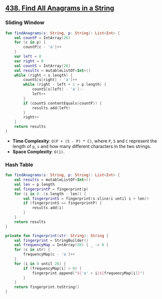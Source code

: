 ## [438. Find All Anagrams in a String](https://leetcode.com/problems/find-all-anagrams-in-a-string/)

### Sliding Window
```kotlin
fun findAnagrams(s: String, p: String): List<Int> {
    val countP = IntArray(26)
    for (c in p) {
        countP[c - 'a']++
    }
    var left = 0
    var right = 0
    val countS = IntArray(26)
    val results = mutableListOf<Int>()
    while (right < s.length) {
        countS[s[right] - 'a']++
        while (right - left + 1 > p.length) {
            countS[s[left] - 'a']--
            left++
        }
        if (countS.contentEquals(countP)) {
            results.add(left)
        }
        right++
    }
    return results
}
```

* **Time Complexity**: `O(P + (S - P) * C)`, where `P`, `S` and `C` represent the length of `p`, `s` and how many different characters in the two strings.
* **Space Complexity**: `O(1)`.

### Hash Table
```kotlin
fun findAnagrams(s: String, p: String): List<Int> {
    val results = mutableListOf<Int>()
    val len = p.length
    val fingerprintP = fingerprint(p)
    for (i in 0..(s.length - len)) {
        val fingerprintS = fingerprint(s.slice(i until i + len))
        if (fingerprintS == fingerprintP) {
            results.add(i)
        }
    }
    return results
}

private fun fingerprint(str: String): String {
    val fingerprint = StringBuilder()
    val frequencyMap = IntArray(26) { _ -> 0 }
    for (c in str) {
        frequencyMap[c - 'a']++
    }
    for (i in 0 until 26) {
        if (frequencyMap[i] > 0) {
            fingerprint.append("${'a' + i}${frequencyMap[i]}")                
        }
    }
    return fingerprint.toString()
}
```